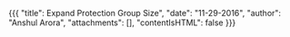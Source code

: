 {{{
  "title": Expand Protection Group Size",
  "date": "11-29-2016",
  "author": "Anshul Arora",
  "attachments": [],
  "contentIsHTML": false
}}}
